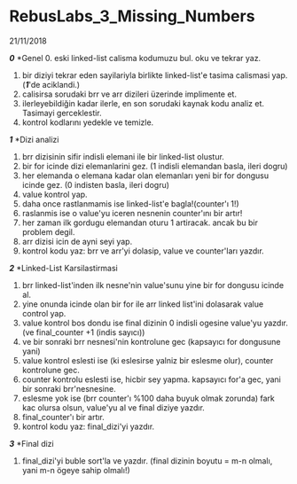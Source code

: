 # RebusLabs_3_Missing_Numbers

21/11/2018

***0*** *Genel
0.  eski linked-list calisma kodumuzu bul. oku ve tekrar yaz.
1.  bir diziyi tekrar eden sayilariyla birlikte linked-list'e tasima calismasi yap. (***1***'de aciklandi.)
2.  calisirsa sorudaki brr ve arr dizileri üzerinde implimente et.
3.  ilerleyebildiğin kadar ilerle, en son sorudaki kaynak kodu analiz et. Tasimayi gerceklestir.
4.  kontrol kodlarını yedekle ve temizle.

***1*** *Dizi analizi
1.  brr dizisinin sifir indisli elemani ile bir linked-list olustur.
2.  bir for icinde dizi elemanlarini gez. (1 indisli elemandan basla, ileri dogru)
3.  her elemanda o elemana kadar olan elemanları yeni bir for dongusu icinde gez. (0 indisten basla, ileri dogru)
4.  value kontrol yap.
5.  daha once rastlanmamis ise linked-list'e bagla!(counter'ı 1!)
6.  raslanmis ise o value'yu iceren nesnenin counter'ını bir artır!
7.  her zaman ilk gordugu elemandan oturu 1 artiracak. ancak bu bir problem degil.
8.  arr dizisi icin de ayni seyi yap.
9.  kontrol kodu yaz: brr ve arr'yi dolasip, value ve counter'ları yazdır.

***2*** *Linked-List Karsilastirmasi
1.  brr linked-list'inden ilk nesne'nin value'sunu yine bir for dongusu icinde al.
2.  yine onunda icinde olan bir for ile arr linked list'ini dolasarak value control yap.
3.  value kontrol bos dondu ise final dizinin 0 indisli ogesine value'yu yazdır.(ve final_counter +1 (indis sayıcı))
4.  ve bir sonraki brr nesnesi'nin kontrolune gec (kapsayıcı for dongusune yani)
5.  value kontrol eslesti ise (ki eslesirse yalniz bir eslesme olur), counter kontrolune gec.
6.  counter kontrolu eslesti ise, hicbir sey yapma. kapsayıcı for'a gec, yani bir sonraki brr'nesnesine.
7.  eslesme yok ise (brr counter'ı %100 daha buyuk olmak zorunda) fark kac olursa olsun, value'yu al ve final diziye yazdır.
8.  final_counter'ı bir artır.
9.  kontrol kodu yaz: final_dizi'yi yazdır.

***3*** *Final dizi
1. final_dizi'yi buble sort'la ve yazdır. (final dizinin boyutu = m-n olmalı, yani m-n ögeye sahip olmalı!)

